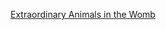 ---
layout: post
wordpress_id: 589
wordpress_url: http://noesbueno.com/archives/589
date: '2010-04-29 10:01:01 -0500'
date_gmt: '2010-04-29 15:01:01 -0500'
body: |
  <p><a href="http://www.lostateminor.com/2010/04/28/extraordinary-animals-in-the-womb/">Extraordinary Animals in the Womb</a></p>
---